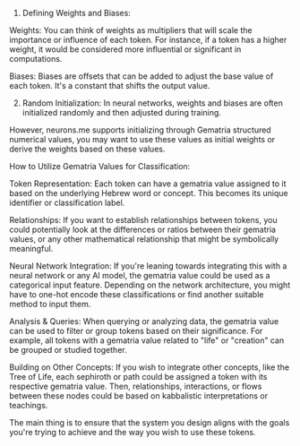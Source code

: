 1. Defining Weights and Biases:

Weights: You can think of weights as multipliers that will scale the importance or influence of each token. For instance, if a token has a higher weight, it would be considered more influential or significant in computations.

Biases: Biases are offsets that can be added to adjust the base value of each token. It's a constant that shifts the output value.

2. Random Initialization:
In neural networks, weights and biases are often initialized randomly and then adjusted during training.

 However, neurons.me supports initializing through Gematria structured numerical values, you may want to use these values as initial weights or derive the weights based on these values.

How to Utilize Gematria Values for Classification:

Token Representation: Each token can have a gematria value assigned to it based on the underlying Hebrew word or concept. This becomes its unique identifier or classification label.

Relationships: If you want to establish relationships between tokens, you could potentially look at the differences or ratios between their gematria values, or any other mathematical relationship that might be symbolically meaningful.

Neural Network Integration: If you're leaning towards integrating this with a neural network or any AI model, the gematria value could be used as a categorical input feature. Depending on the network architecture, you might have to one-hot encode these classifications or find another suitable method to input them.

Analysis & Queries: When querying or analyzing data, the gematria value can be used to filter or group tokens based on their significance. For example, all tokens with a gematria value related to "life" or "creation" can be grouped or studied together.

Building on Other Concepts: If you wish to integrate other concepts, like the Tree of Life, each sephiroth or path could be assigned a token with its respective gematria value. Then, relationships, interactions, or flows between these nodes could be based on kabbalistic interpretations or teachings.

The main thing is to ensure that the system you design aligns with the goals you're trying to achieve and the way you wish to use these tokens.
